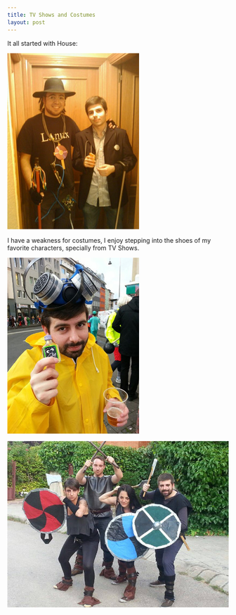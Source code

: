 ```yaml
---
title: TV Shows and Costumes
layout: post
---
```


It all started with House:

![House](/assets/costumes/house.jpg)

I have a weakness for costumes, I enjoy stepping into the shoes of my
favorite characters, specially from TV Shows.

![Breaking Bad](/assets/costumes/heisenberg.jpg)

![Vikings](/assets/costumes/vikings.jpg)

